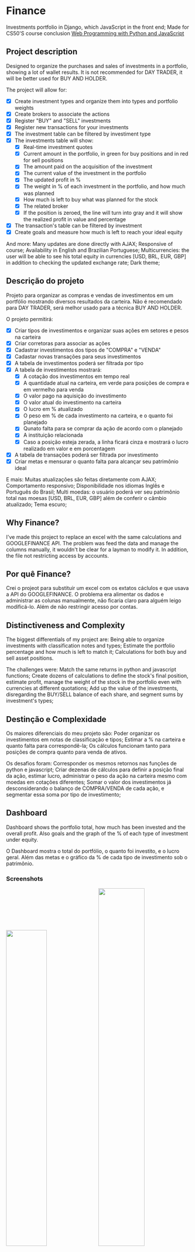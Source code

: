 # Finance
Investments portfolio in Django, which JavaScript in the front end;
Made for CS50'S course conclusion [Web Programming with Python and JavaScript](https://cs50.harvard.edu/web/2020/)

## Project description
Designed to organize the purchases and sales of investments in a portfolio, showing a lot of wallet results. It is not recommended for DAY TRADER, it will be better used for BUY AND HOLDER.

The project will allow for:
- [X] Create investment types and organize them into types and portfolio weights
- [X] Create brokers to associate the actions
- [X] Register "BUY" and "SELL" investments
- [X] Register new transactions for your investments
- [X] The investment table can be filtered by investiment type
- [X] The investments table will show:
  - [X] Real-time investment quotes
  - [X] Current amount in the portfolio, in green for buy positions and in red for sell positions
  - [X] The amount paid on the acquisition of the investment
  - [X] The current value of the investment in the portfolio
  - [X] The updated profit in % 
  - [X] The weight in % of each investment in the portfolio, and how much was planned
  - [X] How much is left to buy what was planned for the stock
  - [X] The related broker
  - [X] If the position is zeroed, the line will turn into gray and it will show the realized profit in value and percentage
- [X] The transaction's table can be filtered by investment
- [X] Create goals and measure how much is left to reach your ideal equity

And more:
Many updates are done directly with AJAX;
Responsive of course;
Availability in English and Brazilian Portuguese;
Multicurrencies: the user will be able to see his total equity in currencies [USD, BRL, EUR, GBP] in addition to checking the updated exchange rate;
Dark theme;

## Descrição do projeto
Projeto para organizar as compras e vendas de investimentos em um portfólio mostrando diversos resultados da carteira. Não é recomendado para DAY TRADER, será melhor usado para a técnica BUY AND HOLDER.

O projeto permitirá:
- [X] Criar tipos de investimentos e organizar suas ações em setores e pesos na carteira
- [X] Criar corretoras para associar as ações
- [X] Cadastrar investimentos dos tipos de "COMPRA" e "VENDA"
- [X] Cadastar novas transações para seus investimentos
- [X] A tabela de investimentos poderá ser filtrada por tipo
- [X] A tabela de investimentos mostrará:
  - [X] A cotação dos investimentos em tempo real
  - [X] A quantidade atual na carteira, em verde para posições de compra e em vermelho para venda
  - [X] O valor pago na aquisição do investimento
  - [X] O valor atual do investimento na carteira
  - [X] O lucro em % atualizado
  - [X] O peso em % de cada investimento na carteira, e o quanto foi planejado
  - [X] Qunato falta para se comprar da ação de acordo com o planejado
  - [X] A instituição relacionada  
  - [X] Caso a posição esteja zerada, a linha ficará cinza e mostrará o lucro realizado em valor e em porcentagem
- [X] A tabela de transações poderá ser filtrada por investimento
- [X] Criar metas e mensurar o quanto falta para alcançar seu patrimônio ideal

E mais: 
Muitas atualizações são feitas diretamente com AJAX;
Comportamento responsivo;
Disponibilidade nos idiomas Inglês e Português do Brasil;
Multi moedas: o usuário poderá ver seu patrimônio total nas moesas [USD, BRL, EUR, GBP] além de conferir o câmbio atualizado;
Tema escuro;

## Why Finance?
I've made this project to replace an excel with the same calculations and GOOGLEFINANCE API. The problem was feed the data and manage the columns manually, it wouldn't be clear for a layman to modify it. In addition, the file not restricting access by accounts.

## Por quê Finance?
Crei o projeot para substituir um excel com os extatos cáclulos e que usava a API do GOOGLEFINANCE. O problema era alimentar os dados e administrar as colunas manualmente, não ficaria claro para alguém leigo modificá-lo. Além de não restringir acesso por contas.

## Distinctiveness and Complexity
The biggest differentials of my project are:
Being able to organize investments with classification notes and types;
Estimate the portfolio percentage and how much is left to match it;
Calculations for both buy and sell asset positions.

The challenges were:
Match the same returns in python and javascript functions;
Create dozens of calculations to define the stock's final position, estimate profit, manage the weight of the stock in the portfolio even with currencies at different quotations;
Add up the value of the investments, disregarding the BUY/SELL balance of each share, and segment  sums by investment's types;

## Destinção e Complexidade
Os maiores diferenciais do meu projeto são:
Poder organizar os investimentos em notas de classificação e tipos;
Estimar a % na carteira e quanto falta para correspondê-la;
Os cálculos funcionam tanto para posições de compra quanto para venda de ativos.

Os desafios foram: 
Corresponder os mesmos retornos nas funções de python e javascript;
Criar dezenas de cálculos para definir a posição final da ação, estimar lucro, administrar o peso da ação na carteira mesmo com moedas em cotações diferentes;
Somar o valor dos investimentos já desconsiderando o balanço de COMPRA/VENDA de cada ação, e segmentar essa soma por tipo de investimento;

## Dashboard
Dashboard shows the portfolio total, how much has been invested and the overall profit. Also goals and the graph of the % of each type of investment under equity.

O Dashboard mostra o total do portfólio, o quanto foi investito, e o lucro geral. Além das metas e o gráfico da % de cada tipo de investimento sob o patrimônio.

### Screenshots
<img src="finance/static/images/dashboard.gif" width=47% style="margin-bottom: 10px;margin-right: 1%;"/><img src="finance/static/images/investiments.gif" width=50% style="margin-bottom: 10px;margin-left: 2%;"/>
<img src="finance/static/images/institutions.png" width=52% style="margin-bottom: 10px;margin-right: 2%;"/><img src="finance/static/images/transactions.png" width=45% style="margin-bottom: 10px;margin-left: 2%;"/>

<img src="finance/static/images/investimentos.PNG" width=100% style="margin-bottom: 10px;"/>

<img src="finance/static/images/dashboard_mobile.png" width=31.7% style="margin-bottom: 10px;"/><img src="finance/static/images/investiments_mobile.gif" width=34% style="margin-bottom: 10px;"/><img src="finance/static/images/transactions_mobile.png" width=31.7% style="margin-bottom: 10px;"/>


## Dark mode
<img src="finance/static/images/dashboard_darkmode.png" width=48% style="margin-bottom: 10px;margin-right: 2%;"/><img src="finance/static/images/investiments_darkmode.png" width=48% style="margin-bottom: 10px;margin-left: 2%;"/>

## Files Description 
- [X] balance.py - Use Invesiment and Transaction model to calculate total (gerneral, by type and invested) and profit. Use this file in all pages besides investiments view ( this page already has its own calculation
 )
- [X] forms.py - All forms and fields validation functions
- [X] models.py - 7 Models (User, UserPreferences, Type, Institution, Investiment, Transaction, Goal)
  - [X] User - Who's register / login
  - [X] UserPreferences - An separate table to record user theme and currency
  - [X] Type - Organize investments by categories
  - [X] Institution - Associate investments with brokers 
  - [X] Investiment - Record investments
  - [X] Transaction  - Record all transactions
  - [X] Goal - User's could create goals to achieve
- [X] signals.py - Create user preferences with user account
- [X] tests.py - Make sure the basic run's successful
- [X] url.py - Front-end routes
- [X] util.py - Functions for:
  - [X] Connect with yfinance and get investments prices
  - [X] Monetary conversor
- [X] views.py
  - [X] index - Redirect to Index page or Dashboard for logged users
  - [X] getPrices - Return prices with Json
  - [X] investiments - Get and Post for investiments
  - [X] investiment - Update and delete investiment
  - [X] transactions - Get and Post for transactions
  - [X] transaction - Update and delete transaction
  - [X] institutions - Get and Post for brokers
  - [X] institution - Update and delete broker
  - [X] create_type - Post investiment type
  - [X] type - Update and delete type
  - [X] create_goal - Post goal
  - [X] goal - Update and delete goal
  - [X] setCurrency / setTheme - Save use's preferences
  - [X] login_view - Get and Post for login
  - [X] logout_view - Post for logout
  - [X] register -Get and Post for register
- [X] templatetags / filter.py - Some masks and calculations used in the loops
- [X] templates / finance / *.html - All the HTML render
- [X] static * - Styles files and Javascript
  - [X] js / chart - Charts library
  - [X] js / main -  Most of ajax/api functions, cookies and conversors
  - [X] js / dashboard - Specifc institution page dashboard
  - [X] js / intitution - Specifc institution page javascript
  - [X] js / investiments - Specifc investiments page javascript
  - [X] js / transactions - Specifc transactions page javascript

## Installation
You will need [Python](https://www.python.org/) with [Django library](https://www.djangoproject.com/)  
```
• Clone the package 
• pip install -r requirements.txt 
• python manage.py collectstatic
• python manage.py makemigrations
• python manage.py migrate  
• python manage.py test  
• python manage.py runserver  
```

## Make Sass
sass --watch finance/static/scss:finance/static/css --style compressed

## Bug Reports and Improvements
If you experience any bugs or see anything that can be improved or added, please feel free to [open an issue](https://github.com/carlosjosedesign/finance/issues) here or simply contact me through any of the methods below. Thanks in advance!

Email: carlosjosedesign@gmail.com <br/>
Linkedin: https://www.linkedin.com/in/carlos-jose-design/


